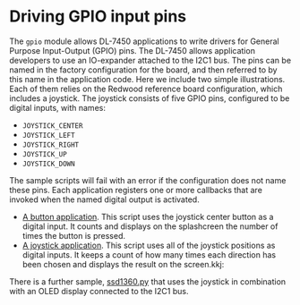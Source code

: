 # Driving GPIO input pins

The `gpio` module allows DL-7450 applications to write drivers for General
Purpose Input-Output (GPIO) pins. The DL-7450 allows application developers to
use an IO-expander attached to the I2C1 bus. The pins can be named in the
factory configuration for the board, and then referred to by this name in the
application code. Here we include two simple illustrations. Each of them relies
on the Redwood reference board configuration, which includes a joystick. The
joystick consists of five GPIO pins, configured to be digital inputs, with
names:

 * `JOYSTICK_CENTER`
 * `JOYSTICK_LEFT`
 * `JOYSTICK_RIGHT`
 * `JOYSTICK_UP`
 * `JOYSTICK_DOWN`

The sample scripts will fail with an error if the configuration does not name
these pins. Each application registers one or more callbacks that are invoked
when the named digital output is activated.


 * [A button application](button_gpio.py). This script uses the joystick center
   button as a digital input. It counts and displays on the splashcreen the
   number of times the button is pressed.
 * [A joystick application](joystick_gpio.py). This script uses all of the
   joystick positions as digital inputs. It keeps a count of how many times
   each direction has been chosen and displays the result on the screen.kkj:

There is a further sample, [ssd1360.py](../i2c/ssd1306.py) that uses the
joystick in combination with an OLED display connected to the I2C1 bus.
